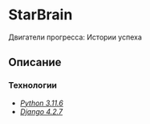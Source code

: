 # StarBrain
Двигатели прогресса: Истории успеха

## Описание

### Технологии
 - _[Python 3.11.6](https://docs.python.org/3/)_
 - _[Django 4.2.7](https://docs.djangoproject.com/en/4.1/releases/3.2.16/)_
